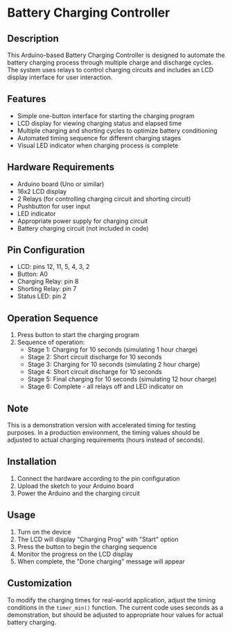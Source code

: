# Battery Charging Controller

## Description
This Arduino-based Battery Charging Controller is designed to automate the battery charging process through multiple charge and discharge cycles. The system uses relays to control charging circuits and includes an LCD display interface for user interaction.

## Features
- Simple one-button interface for starting the charging program
- LCD display for viewing charging status and elapsed time
- Multiple charging and shorting cycles to optimize battery conditioning
- Automated timing sequence for different charging stages
- Visual LED indicator when charging process is complete

## Hardware Requirements
- Arduino board (Uno or similar)
- 16x2 LCD display
- 2 Relays (for controlling charging circuit and shorting circuit)
- Pushbutton for user input
- LED indicator
- Appropriate power supply for charging circuit
- Battery charging circuit (not included in code)

## Pin Configuration
- LCD: pins 12, 11, 5, 4, 3, 2
- Button: A0
- Charging Relay: pin 8
- Shorting Relay: pin 7
- Status LED: pin 2

## Operation Sequence
1. Press button to start the charging program
2. Sequence of operation:
   - Stage 1: Charging for 10 seconds (simulating 1 hour charge)
   - Stage 2: Short circuit discharge for 10 seconds
   - Stage 3: Charging for 10 seconds (simulating 2 hour charge)
   - Stage 4: Short circuit discharge for 10 seconds
   - Stage 5: Final charging for 10 seconds (simulating 12 hour charge)
   - Stage 6: Complete - all relays off and LED indicator on

## Note
This is a demonstration version with accelerated timing for testing purposes. In a production environment, the timing values should be adjusted to actual charging requirements (hours instead of seconds).

## Installation
1. Connect the hardware according to the pin configuration
2. Upload the sketch to your Arduino board
3. Power the Arduino and the charging circuit

## Usage
1. Turn on the device
2. The LCD will display "Charging Prog" with "Start" option
3. Press the button to begin the charging sequence
4. Monitor the progress on the LCD display
5. When complete, the "Done charging" message will appear

## Customization
To modify the charging times for real-world application, adjust the timing conditions in the `timer_min()` function. The current code uses seconds as a demonstration, but should be adjusted to appropriate hour values for actual battery charging.
